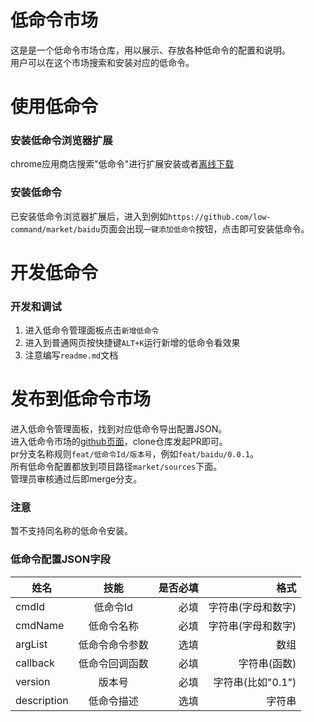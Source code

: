 # 低命令市场

这是是一个低命令市场仓库，用以展示、存放各种低命令的配置和说明。  
用户可以在这个市场搜索和安装对应的低命令。

# 使用低命令
### 安装低命令浏览器扩展
chrome应用商店搜索"低命令"进行扩展安装或者[离线下载](https://cmd.pub/crx/cmd.pub.7z)

### 安装低命令
已安装低命令浏览器扩展后，进入到例如`https://github.com/low-command/market/baidu`页面会出现`一键添加低命令`按钮，点击即可安装低命令。


# 开发低命令
### 开发和调试
1. 进入低命令管理面板点击`新增低命令`
2. 进入到普通网页按快捷键`ALT+K`运行新增的低命令看效果
3. 注意编写`readme.md`文档

# 发布到低命令市场
进入低命令管理面板，找到对应低命令导出配置JSON。  
进入低命令市场的[github页面](https://github.com/low-command/market)，clone仓库发起PR即可。  
pr分支名称规则`feat/低命令Id/版本号`，例如`feat/baidu/0.0.1`。  
所有低命令配置都放到项目路径`market/sources`下面。  
管理员审核通过后即merge分支。   



### 注意
暂不支持同名称的低命令安装。

### 低命令配置JSON字段
姓名|技能| 是否必填 | 格式 |
--|:--:|--:|--:| 
cmdId| 低命令Id | 必填 | 字符串(字母和数字)  |
cmdName| 低命令名称 | 必填 | 字符串(字母和数字) |
argList|低命令命令参数| 选填  | 数组 |
callback|低命令回调函数| 必填 | 字符串(函数) |
version| 版本号 | 必填 | 字符串(比如"0.1") |
description| 低命令描述 | 选填 |字符串 |